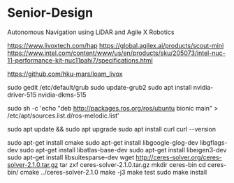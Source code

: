 # Senior-Design
Autonomous Navigation using LiDAR and Agile X Robotics

https://www.livoxtech.com/hap
https://global.agilex.ai/products/scout-mini
https://www.intel.com/content/www/us/en/products/sku/205073/intel-nuc-11-performance-kit-nuc11pahi7/specifications.html

https://github.com/hku-mars/loam_livox

sudo gedit /etc/default/grub
sudo update-grub2
sudo apt install nvidia-driver-515 nvidia-dkms-515

sudo sh -c 'echo "deb http://packages.ros.org/ros/ubuntu bionic main" > /etc/apt/sources.list.d/ros-melodic.list'


sudo apt update && sudo apt upgrade
sudo apt install curl
curl --version

sudo apt-get install cmake
sudo apt-get install libgoogle-glog-dev libgflags-dev
sudo apt-get install libatlas-base-dev
sudo apt-get install libeigen3-dev
sudo apt-get install libsuitesparse-dev
wget http://ceres-solver.org/ceres-solver-2.1.0.tar.gz
tar zxf ceres-solver-2.1.0.tar.gz
mkdir ceres-bin
cd ceres-bin/
cmake ../ceres-solver-2.1.0
make -j3
make test
sudo make install
